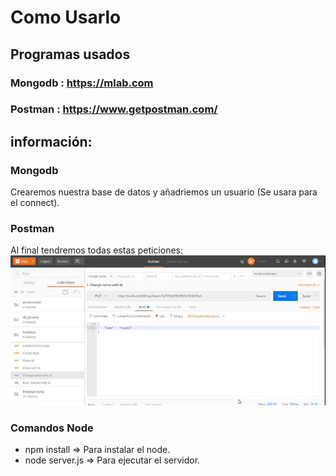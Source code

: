 # Como Usarlo
## Programas usados
### Mongodb : https://mlab.com
### Postman : https://www.getpostman.com/

## información:

### Mongodb
  Crearemos nuestra base de datos y añadriemos un usuario (Se usara para el connect).

### Postman
  Al final tendremos todas estas peticiones:
  ![](https://github.com/DavidUps/NodeApi/blob/master/.img/Postman.gif)

### Comandos Node
  + npm install     => Para instalar el node.
  + node server.js  => Para ejecutar el servidor.
